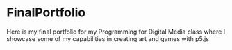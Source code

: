 # FinalPortfolio
Here is my final portfolio for my Programming for Digital Media class where I showcase some of my capabilities in creating art and games with p5.js
